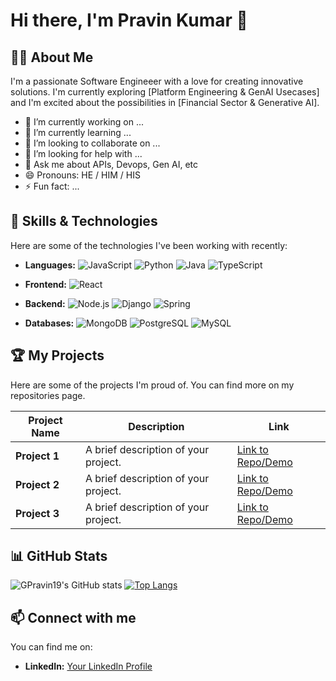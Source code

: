 # Hi there, I'm Pravin Kumar 👋

## 👨‍💻 About Me
I'm a passionate Software Engineeer with a love for creating innovative solutions. I'm currently exploring [Platform Engineering & GenAI Usecases] and I'm excited about the possibilities in [Financial Sector & Generative AI].

- 🔭 I’m currently working on ...
- 🌱 I’m currently learning ...
- 👯 I’m looking to collaborate on ...
- 🤔 I’m looking for help with ...
- 💬 Ask me about APIs, Devops, Gen AI, etc
- 😄 Pronouns: HE / HIM / HIS
- ⚡ Fun fact: ...

## 🚀 Skills & Technologies

Here are some of the technologies I've been working with recently:

- **Languages:**
  ![JavaScript](https://img.shields.io/badge/JavaScript-F7DF1E?style=for-the-badge&logo=javascript&logoColor=black)
  ![Python](https://img.shields.io/badge/Python-3776AB?style=for-the-badge&logo=python&logoColor=white)
  ![Java](https://img.shields.io/badge/Java-ED8B00?style=for-the-badge&logo=java&logoColor=white)
  ![TypeScript](https://img.shields.io/badge/TypeScript-007ACC?style=for-the-badge&logo=typescript&logoColor=white)

- **Frontend:**
  ![React](https://img.shields.io/badge/React-20232A?style=for-the-badge&logo=react&logoColor=61DAFB)

- **Backend:**
  ![Node.js](https://img.shields.io/badge/Node.js-339933?style=for-the-badge&logo=nodedotjs&logoColor=white)
  ![Django](https://img.shields.io/badge/Django-092E20?style=for-the-badge&logo=django&logoColor=white)
  ![Spring](https://img.shields.io/badge/Spring-6DB33F?style=for-the-badge&logo=spring&logoColor=white)

- **Databases:**
  ![MongoDB](https://img.shields.io/badge/MongoDB-4EA94B?style=for-the-badge&logo=mongodb&logoColor=white)
  ![PostgreSQL](https://img.shields.io/badge/PostgreSQL-316192?style=for-the-badge&logo=postgresql&logoColor=white)
  ![MySQL](https://img.shields.io/badge/MySQL-005C84?style=for-the-badge&logo=mysql&logoColor=white)

## 🏆 My Projects

Here are some of the projects I'm proud of. You can find more on my repositories page.

| Project Name | Description | Link |
|--------------|-------------|------|
| **Project 1** | A brief description of your project. | [Link to Repo/Demo](http://) |
| **Project 2** | A brief description of your project. | [Link to Repo/Demo](http://) |
| **Project 3** | A brief description of your project. | [Link to Repo/Demo](http://) |

## 📊 GitHub Stats

![GPravin19's GitHub stats](https://github-readme-stats.vercel.app/api?username=GPravin19&show_icons=true&theme=radical)
[![Top Langs](https://github-readme-stats.vercel.app/api/top-langs/?username=GPravin19&layout=compact&theme=radical)](https://github.com/anuraghazra/github-readme-stats)

## 📫 Connect with me

You can find me on:

- **LinkedIn:** [Your LinkedIn Profile]([https://www.linkedin.com/in/your-username/](https://www.linkedin.com/in/g-pravin-kumar/))
